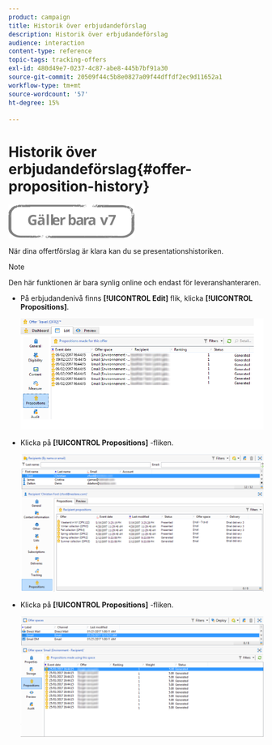 ```yaml
---
product: campaign
title: Historik över erbjudandeförslag
description: Historik över erbjudandeförslag
audience: interaction
content-type: reference
topic-tags: tracking-offers
exl-id: 480d49e7-0237-4c87-abe8-445b7bf91a30
source-git-commit: 20509f44c5b8e0827a09f44dffdf2ec9d11652a1
workflow-type: tm+mt
source-wordcount: '57'
ht-degree: 15%

---
```


# Historik över erbjudandeförslag{#offer-proposition-history}

![](../../assets/v7-only.svg)

När dina offertförslag är klara kan du se presentationshistoriken.

>[!NOTE]
>
>Den här funktionen är bara synlig online och endast för leveranshanteraren.

* På erbjudandenivå finns **[!UICONTROL Edit]** flik, klicka **[!UICONTROL Propositions]**.

   ![](assets/offer_followup_006.png)

* Klicka på **[!UICONTROL Propositions]** -fliken.

   ![](assets/offer_followup_002.png)

* Klicka på **[!UICONTROL Propositions]** -fliken.

   ![](assets/offer_space_prop_001_b.png)
